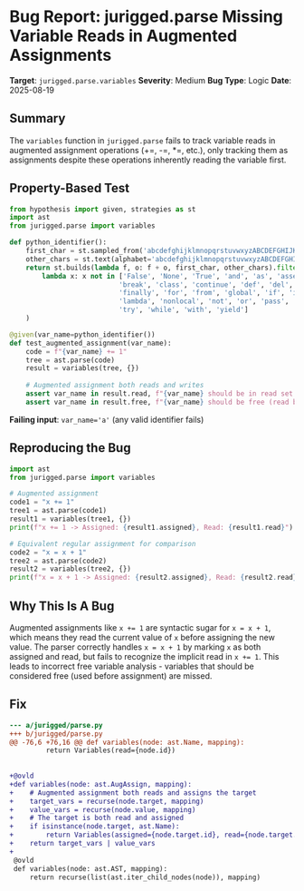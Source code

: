 # Bug Report: jurigged.parse Missing Variable Reads in Augmented Assignments

**Target**: `jurigged.parse.variables`
**Severity**: Medium
**Bug Type**: Logic
**Date**: 2025-08-19

## Summary

The `variables` function in `jurigged.parse` fails to track variable reads in augmented assignment operations (+=, -=, *=, etc.), only tracking them as assignments despite these operations inherently reading the variable first.

## Property-Based Test

```python
from hypothesis import given, strategies as st
import ast
from jurigged.parse import variables

def python_identifier():
    first_char = st.sampled_from('abcdefghijklmnopqrstuvwxyzABCDEFGHIJKLMNOPQRSTUVWXYZ_')
    other_chars = st.text(alphabet='abcdefghijklmnopqrstuvwxyzABCDEFGHIJKLMNOPQRSTUVWXYZ0123456789_', min_size=0, max_size=10)
    return st.builds(lambda f, o: f + o, first_char, other_chars).filter(
        lambda x: x not in ['False', 'None', 'True', 'and', 'as', 'assert', 'async', 'await', 
                           'break', 'class', 'continue', 'def', 'del', 'elif', 'else', 'except',
                           'finally', 'for', 'from', 'global', 'if', 'import', 'in', 'is', 
                           'lambda', 'nonlocal', 'not', 'or', 'pass', 'raise', 'return', 
                           'try', 'while', 'with', 'yield']
    )

@given(var_name=python_identifier())
def test_augmented_assignment(var_name):
    code = f"{var_name} += 1"
    tree = ast.parse(code)
    result = variables(tree, {})
    
    # Augmented assignment both reads and writes
    assert var_name in result.read, f"{var_name} should be in read set for augmented assignment"
    assert var_name in result.free, f"{var_name} should be free (read but not yet assigned)"
```

**Failing input**: `var_name='a'` (any valid identifier fails)

## Reproducing the Bug

```python
import ast
from jurigged.parse import variables

# Augmented assignment
code1 = "x += 1"
tree1 = ast.parse(code1)
result1 = variables(tree1, {})
print(f"x += 1 -> Assigned: {result1.assigned}, Read: {result1.read}")

# Equivalent regular assignment for comparison
code2 = "x = x + 1"
tree2 = ast.parse(code2)
result2 = variables(tree2, {})
print(f"x = x + 1 -> Assigned: {result2.assigned}, Read: {result2.read}")
```

## Why This Is A Bug

Augmented assignments like `x += 1` are syntactic sugar for `x = x + 1`, which means they read the current value of `x` before assigning the new value. The parser correctly handles `x = x + 1` by marking `x` as both assigned and read, but fails to recognize the implicit read in `x += 1`. This leads to incorrect free variable analysis - variables that should be considered free (used before assignment) are missed.

## Fix

```diff
--- a/jurigged/parse.py
+++ b/jurigged/parse.py
@@ -76,6 +76,16 @@ def variables(node: ast.Name, mapping):
         return Variables(read={node.id})
 
 
+@ovld
+def variables(node: ast.AugAssign, mapping):
+    # Augmented assignment both reads and assigns the target
+    target_vars = recurse(node.target, mapping)
+    value_vars = recurse(node.value, mapping)
+    # The target is both read and assigned
+    if isinstance(node.target, ast.Name):
+        return Variables(assigned={node.target.id}, read={node.target.id}) | value_vars
+    return target_vars | value_vars
+
 @ovld
 def variables(node: ast.AST, mapping):
     return recurse(list(ast.iter_child_nodes(node)), mapping)
```